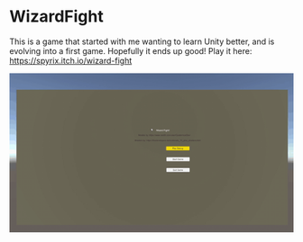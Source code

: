 # WizardFight
This is a game that started with me wanting to learn Unity better, and is evolving into a first game. Hopefully it ends up good! Play it here: https://spyrix.itch.io/wizard-fight

![](PreviewGifs/1.gif)
